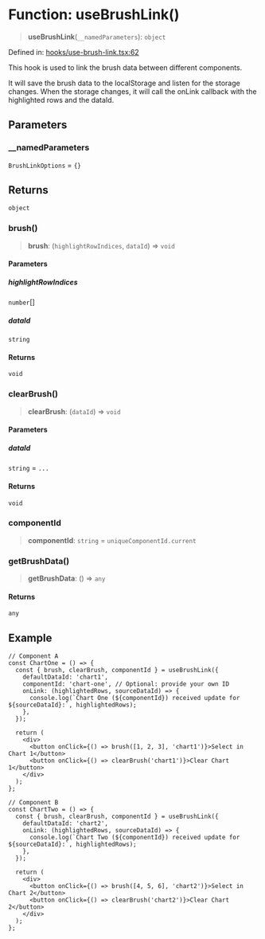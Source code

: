 # Function: useBrushLink()

> **useBrushLink**(`__namedParameters`): `object`

Defined in: [hooks/use-brush-link.tsx:62](https://github.com/GeoDaCenter/openassistant/blob/a1f850931f3d8289e0a4c297ef4b317a2f84235b/packages/common/src/hooks/use-brush-link.tsx#L62)

This hook is used to link the brush data between different components.

It will save the brush data to the localStorage and listen for the storage changes.
When the storage changes, it will call the onLink callback with the highlighted rows and the dataId.

## Parameters

### \_\_namedParameters

`BrushLinkOptions` = `{}`

## Returns

`object`

### brush()

> **brush**: (`highlightRowIndices`, `dataId`) => `void`

#### Parameters

##### highlightRowIndices

`number`[]

##### dataId

`string`

#### Returns

`void`

### clearBrush()

> **clearBrush**: (`dataId`) => `void`

#### Parameters

##### dataId

`string` = `...`

#### Returns

`void`

### componentId

> **componentId**: `string` = `uniqueComponentId.current`

### getBrushData()

> **getBrushData**: () => `any`

#### Returns

`any`

## Example

```tsx
// Component A
const ChartOne = () => {
  const { brush, clearBrush, componentId } = useBrushLink({
    defaultDataId: 'chart1',
    componentId: 'chart-one', // Optional: provide your own ID
    onLink: (highlightedRows, sourceDataId) => {
      console.log(`Chart One (${componentId}) received update for ${sourceDataId}:`, highlightedRows);
    },
  });

  return (
    <div>
      <button onClick={() => brush([1, 2, 3], 'chart1')}>Select in Chart 1</button>
      <button onClick={() => clearBrush('chart1')}>Clear Chart 1</button>
    </div>
  );
};

// Component B
const ChartTwo = () => {
  const { brush, clearBrush, componentId } = useBrushLink({
    defaultDataId: 'chart2',
    onLink: (highlightedRows, sourceDataId) => {
      console.log(`Chart Two (${componentId}) received update for ${sourceDataId}:`, highlightedRows);
    },
  });

  return (
    <div>
      <button onClick={() => brush([4, 5, 6], 'chart2')}>Select in Chart 2</button>
      <button onClick={() => clearBrush('chart2')}>Clear Chart 2</button>
    </div>
  );
};
```

